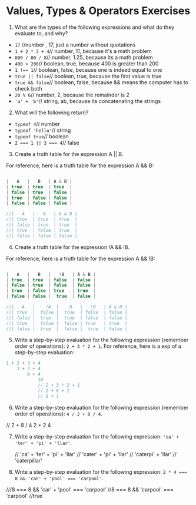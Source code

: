 # Values, Types & Operators Exercises

1. What are the types of the following expressions and what do they evaluate to, and why?
* `17` //number , 17, just a number without quotations
* `1 + 2 * 3 + 4`// number, 11, because it's a math problem
* `800 / 80 / 8`// number, 1.25, because its a math problem
* `400 > 200`// boolean, true, because 400 is greater than 200
* `1 !== 1`// boolean, false, because one is indeed equal to one  
* `true || false`// boolean, true, because the first value is true
* `true && false`// boolean, false, because && means the computer has to check both
* `20 % 6`// number, 2, because the remainder is 2
* `'a' + 'b'`// string, ab, because its concatenating the strings

2. What will the following return?
* `typeof 4`// number
*  `typeof 'hello'`// string
*  `typeof true`// boolean
* `2 === 1 || 3 === 4`// false

3. Create a truth table for the expression A || B.

For reference, here is a truth table for the expression A && B:

``` js

|   A   |   B   | A & B |
| true  | true  | true  |
| false | true  | false |
| true  | false | false |
| false | false | false |

//|   A   |   B   | A & B |
//| true  | true  | true  |
//| false | true  | true  |
//| true  | false | true  |
//| false | false | false |


```
4. Create a truth table for the expression !A && !B.

For reference, here is a truth table for the expression A && !B:

``` js

|   A   |   B   |   !B   | A & B |
| true  | true  | false  | false |
| false | true  | false  | false |
| true  | false | true   | true  |
| false | false |  true  | false |

//|   A   |    !A  |    B   |   !B   | A & B |
//| true  |  false |  true  | false  | false |
//| false |  true  |  true  | false  | false |
//| true  |  false |  false | true   | true  |
//| false |  true  |  false |  true  | false |
```
5. Write a step-by-step evaluation for the following expression (remember order of operations): `2 + 3 * 2 + 1`.
  For reference, here is a exp of a step-by-step evaluation:
  ```js
  1 + 2 + 3 + 4
      3 + 3 + 4
          6 + 4
              10
              // 2 + 3 * 2 + 1
              // 2 + 6 + 1
              // 8 + 1

  ```

 6. Write a step-by-step evaluation for the following expression (remember order of operations): `4 / 2 + 8 / 4`.

 // 2 + 8 / 4
        2 + 2
            4

 7. Write a step-by-step evaluation for the following expression: `'ca' + 'ter' + 'pi' + 'llar'`.

     //   'ca' + 'ter' + 'pi' + 'llar'
     //        'cater' + 'pi' + 'llar'
     //             'caterpi' + 'llar'
     //                 'caterpillar'
 8. Write a step-by-step evaluation for the following expression: `2 * 4 === 8 && 'car' + 'pool' === 'carpool'`.

 ///8 === 8 && 'car' + 'pool' === 'carpool'
 //8 === 8 && 'carpool' === 'carpool'
 //true
